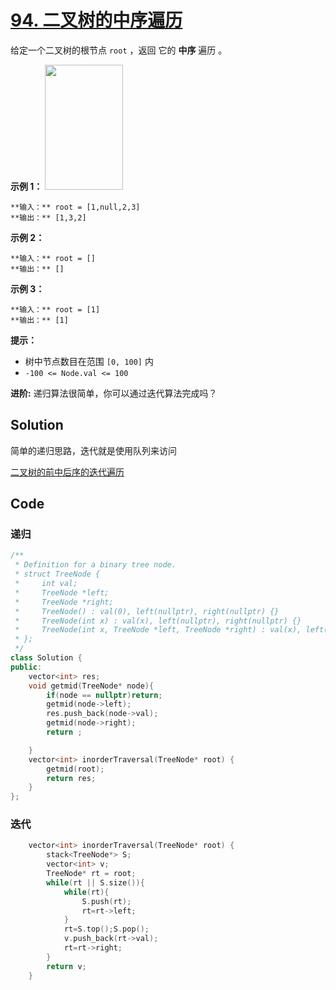 # [94. 二叉树的中序遍历](https://leetcode.cn/problems/binary-tree-inorder-traversal/description/?envType=study-plan-v2&envId=top-100-liked)

给定一个二叉树的根节点 `root` ，返回 它的 **中序** 遍历 。

**示例 1：** 
<img alt="" src="https://gitee.com/baishuaishuai/saveimg/raw/master/202507310001251.jpg" style="height: 200px; width: 125px;">

```
**输入：** root = [1,null,2,3]
**输出：** [1,3,2]
```

**示例 2：** 

```
**输入：** root = []
**输出：** []
```

**示例 3：** 

```
**输入：** root = [1]
**输出：** [1]
```

**提示：** 

- 树中节点数目在范围 `[0, 100]` 内
- `-100 <= Node.val <= 100`

**进阶:** 递归算法很简单，你可以通过迭代算法完成吗？

## Solution

简单的递归思路，迭代就是使用队列来访问

[二叉树的前中后序的迭代遍历](https://leetcode.cn/problems/binary-tree-inorder-traversal/solutions/34581/die-dai-fa-by-jason-2)

## Code

### 递归

```c++
/**
 * Definition for a binary tree node.
 * struct TreeNode {
 *     int val;
 *     TreeNode *left;
 *     TreeNode *right;
 *     TreeNode() : val(0), left(nullptr), right(nullptr) {}
 *     TreeNode(int x) : val(x), left(nullptr), right(nullptr) {}
 *     TreeNode(int x, TreeNode *left, TreeNode *right) : val(x), left(left), right(right) {}
 * };
 */
class Solution {
public:
    vector<int> res;
    void getmid(TreeNode* node){
        if(node == nullptr)return;
        getmid(node->left);
        res.push_back(node->val);
        getmid(node->right);
        return ;

    }
    vector<int> inorderTraversal(TreeNode* root) {
        getmid(root);
        return res;
    }
};
```

### 迭代

```c++
    vector<int> inorderTraversal(TreeNode* root) {
        stack<TreeNode*> S;
        vector<int> v;
        TreeNode* rt = root;
        while(rt || S.size()){
            while(rt){
                S.push(rt);
                rt=rt->left;
            }
            rt=S.top();S.pop();
            v.push_back(rt->val);
            rt=rt->right;
        }
        return v;        
    }
```


